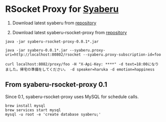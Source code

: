 # RSocket Proxy for [Syaberu](https://github.com/making/syaberu)

1. Download latest syaberu from [repository](https://oss.sonatype.org/content/repositories/snapshots/am/ik/lab/syaberu-server/0.0.1-SNAPSHOT/) 

1. Download latest syaberu-rsocket-proxy from [repository](https://oss.sonatype.org/content/repositories/snapshots/am/ik/lab/syaberu-rsocket-proxy/0.0.1-SNAPSHOT) 

```
java -jar syaberu-rsocket-proxy-0.0.1*.jar

java -jar syaberu-0.0.1*.jar --syaberu.proxy-uri=http://localhost:80802/rsocket --syaberu.proxy-subscription-id=foo 
```

```
curl localhost:8082/proxy/foo -H "X-Api-Key: ****" -d text=18:00になりました。帰宅の準備をしてください。 -d speaker=haruka -d emotion=happiness
```


## From syaberu-rsocket-proxy 0.1

Since 0.1, syaberu-rsocket-proxy uses MySQL for schedule calls.

```
brew install mysql
brew services start mysql
mysql -u root -e 'create database syaberu;'
```